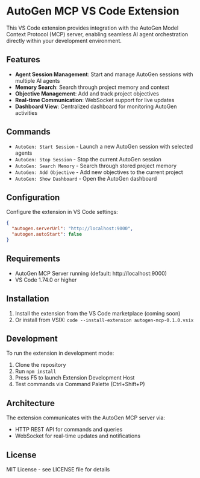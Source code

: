 # AutoGen MCP VS Code Extension

This VS Code extension provides integration with the AutoGen Model Context Protocol (MCP) server, enabling seamless AI agent orchestration directly within your development environment.

## Features

- **Agent Session Management**: Start and manage AutoGen sessions with multiple AI agents
- **Memory Search**: Search through project memory and context
- **Objective Management**: Add and track project objectives
- **Real-time Communication**: WebSocket support for live updates
- **Dashboard View**: Centralized dashboard for monitoring AutoGen activities

## Commands

- `AutoGen: Start Session` - Launch a new AutoGen session with selected agents
- `AutoGen: Stop Session` - Stop the current AutoGen session
- `AutoGen: Search Memory` - Search through stored project memory
- `AutoGen: Add Objective` - Add new objectives to the current project
- `AutoGen: Show Dashboard` - Open the AutoGen dashboard

## Configuration

Configure the extension in VS Code settings:

```json
{
  "autogen.serverUrl": "http://localhost:9000",
  "autogen.autoStart": false
}
```

## Requirements

- AutoGen MCP Server running (default: http://localhost:9000)
- VS Code 1.74.0 or higher

## Installation

1. Install the extension from the VS Code marketplace (coming soon)
2. Or install from VSIX: `code --install-extension autogen-mcp-0.1.0.vsix`

## Development

To run the extension in development mode:

1. Clone the repository
2. Run `npm install`
3. Press F5 to launch Extension Development Host
4. Test commands via Command Palette (Ctrl+Shift+P)

## Architecture

The extension communicates with the AutoGen MCP server via:
- HTTP REST API for commands and queries
- WebSocket for real-time updates and notifications

## License

MIT License - see LICENSE file for details
